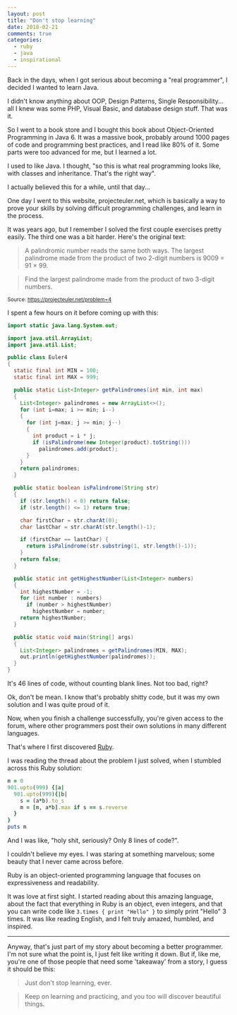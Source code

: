 ```yaml
---
layout: post
title: "Don't stop learning"
date: 2018-02-21
comments: true
categories:
  - ruby
  - java
  - inspirational
---
```


Back in the days, when I got serious about becoming a "real programmer", I decided I wanted to learn Java.

I didn't know anything about OOP, Design Patterns, Single Responsibility... all I knew was some PHP, Visual Basic, and database design stuff. That was it.

So I went to a book store and I bought this book about Object-Oriented Programming in Java 6. It was a massive book, probably around 1000 pages of code and programming best practices, and I read like 80% of it. Some parts were too advanced for me, but I learned a lot.

I used to like Java. I thought, "so this is what real programming looks like, with classes and inheritance. That's the right way".

I actually believed this for a while, until that day...

One day I went to this website, projecteuler.net, which is basically a way to prove your skills by solving difficult programming challenges, and learn in the process.

It was years ago, but I remember I solved the first couple exercises pretty easily. The third one was a bit harder. Here's the original text:

> A palindromic number reads the same both ways. The largest palindrome made from the product of two 2-digit numbers is 9009 = 91 × 99.

> Find the largest palindrome made from the product of two 3-digit numbers.

<small>Source: https://projecteuler.net/problem=4</small>

I spent a few hours on it before coming up with this:

```java
import static java.lang.System.out;

import java.util.ArrayList;
import java.util.List;

public class Euler4
{
  static final int MIN = 100;
  static final int MAX = 999;

  public static List<Integer> getPalindromes(int min, int max)
  {
    List<Integer> palindromes = new ArrayList<>();
    for (int i=max; i >= min; i--)
    {
      for (int j=max; j >= min; j--)
      {
        int product = i * j;
        if (isPalindrome(new Integer(product).toString()))
          palindromes.add(product);
      }
    }
    return palindromes;
  }

  public static boolean isPalindrome(String str)
  {
    if (str.length() < 0) return false;
    if (str.length() <= 1) return true;

    char firstChar = str.charAt(0);
    char lastChar = str.charAt(str.length()-1);

    if (firstChar == lastChar) {
      return isPalindrome(str.substring(1, str.length()-1));
    }
    return false;
  }

  public static int getHighestNumber(List<Integer> numbers)
  {
    int highestNumber = -1;
    for (int number : numbers)
      if (number > highestNumber)
        highestNumber = number;
    return highestNumber;
  }

  public static void main(String[] args)
  {
    List<Integer> palindromes = getPalindromes(MIN, MAX);
    out.println(getHighestNumber(palindromes));
  }
}
```

It's 46 lines of code, without counting blank lines. Not too bad, right?

Ok, don't be mean. I know that's probably shitty code, but it was my own solution and I was quite proud of it.

Now, when you finish a challenge successfully, you're given access to the forum, where other programmers post their own solutions in many different languages.

That's where I first discovered [Ruby](/ruby-is-magic/).

I was reading the thread about the problem I just solved, when I stumbled across this Ruby solution:

```ruby
m = 0
901.upto(999) {|a|
  901.upto(999){|b|
    s = (a*b).to_s
    m = [m, a*b].max if s == s.reverse
  }
}
puts m
```

And I was like, "holy shit, seriously? Only 8 lines of code?".

I couldn't believe my eyes. I was staring at something marvelous; some beauty that I never came across before.

Ruby is an object-oriented programming language that focuses on expressiveness and readability.

It was love at first sight. I started reading about this amazing language, about the fact that everything in Ruby is an object, even integers, and that you can write code like `3.times { print "Hello" }` to simply print "Hello" 3 times. It was like reading English, and I felt truly amazed, humbled, and inspired.

---

Anyway, that's just part of my story about becoming a better programmer. I'm not sure what the point is, I just felt like writing it down. But if, like me, you're one of those people that need some 'takeaway' from a story, I guess it should be this:

> Just don't stop learning, ever.

> Keep on learning and practicing, and you too will discover beautiful things.
